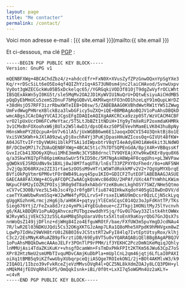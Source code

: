 ```yaml
---
layout: page
title: "Me contacter"
permalink: /contact/
---
```

Voici mon adresse e-mail : [{{ site.email }}](mailto:{{ site.email }})

Et ci-dessous, ma clé [PGP][PGP] :

	-----BEGIN PGP PUBLIC KEY BLOCK-----
	Version: GnuPG v1

	mQENBFXWg+4BCAChdZbz4/z+ahdccEfr+FxN0X+XVusZyfZPzGnwOQxnYpSgYXe3
	Kq/r+rDScSiLt6eO5Eo4qf4QIZhYz1q+AS73UN0sm4jnc2laiCHAvod/SvnwUxpv
	VyOot3gWZECGckWu05B5xDckelqc65//YGRGqkiVOD3f81OjT9dgZwVyfrOCLWht
	IBSQExAkWn5yI0KG5t/sle5MqMv2OA2JD1KyWVIU1NuQrU+DQtwEsiyuAiCHdMB5
	pQqDyEbMmUCu5zemS2DnuF7bMgGQBvVL4KMXwqntFO3nOD1hzeLqY91mQupLWrDZ
	+38dHsjO57RFF3izrRbwXWTeIEB+D8sw/5/ZABEBAAG0KVBhdWwtRW1tYW51ZWwg
	UmFvdWwgPHNreXBlckBza3lwbGFicy5uZXQ+iQE+BBMBAgAoBQJV1oPuAhsDBQkD
	wmcABgsJCAcDAgYVCAIJCgsEFgIDAQIeAQIXgAAKCRCxa9zzp05T/WzVCACM4CBF
	vrO2lpUxUcrDH6FCvMeYtac/5T5LtJbBZt1tNDiH+1Yg9yTmXeRiP2oxmdaKHMRk
	3v1CMxBnFOXoohxW6jBUlx2W5l4wD3/dpsOE4xzS0P5EVevhMamELVK043huBpNy
	H6nsWkmPY2EQcpuA+bV7v61lA5/jUxWGBB6wm6E1JaoqxDOCVI54U3QnktBj8o1E
	VxiSVK5KWh+kJXlA09zwLyDj8xchR4Yj3PuKjDpasHHuWZIcosOq+GIVUt48fKW+
	A04JGTtvIFrtDyVWUHi1blkPTSAi1dIWpxbtrV8qYI4eAdyEHO1AWe6kit3LNdWO
	BF/DCDeQM7i7cZUAuQENBFXWg+4BCAC5tic7h7DTSQPEnGdA/BpjX4R+VBBqssKf
	GvxIzCb413DO6yXQhui1MhE3mmNc3CYSB8drnclTV9OYEAjXYw9kwEKEr8yqu0X6
	q/a3SkwYKQ7pFh86pimKmaSwUr5fkID50c/5M7NgAsH8Wp4F0cqqUhs+pL3WVPaw
	gQWDkVEJ5RDUdNv9x1BXLj8wJ8M7faqUT8/lnEsT33PZPXY0zFhedr/8o+oNF5NH
	Jv2jQp3D68RXze2ZI31rtaeSzOOSsM9vHTrLW5WTdRokkMFv2V2+7QgVpMYXbrqE
	BVfiOkPgVtmr6PM6vtFOr8WB49Layq45pu1KIO+GDICF2TutEOFlABEBAAGJASUE
	GAECAA8FAlXWg+4CGyAFCQPCZwAACgkQsWvc86dOU/2HPAf/UXc4AfYnWhhLKWim
	NKpuCF6M2yIOZRZPOIsj3R0g9dT8a9xhAbdrYzeKBumcLkghOSY7SWZ/NHe5Qtmo
	xCV7vC3O0B/Vez5L54bJsc4YpJr0fgBFlfiu874QIHkwXqdoY405gGI8wDnDVV/d
	caeTYXaWUbwRvmSSq+WJ2wMW4fyPDLLrvS+FrsxeILW6U9mDcsr0QzLCjN5ckLyq
	gUggKGzhnHLrmcjzHg6jb/aH0K4+pqtyyjYlECmSCqsC014Qz3oJpFdKntTP/TKs
	Sieg676YtjZ/FeZxa8dJrzz4ymPki4YgEGubeue+cZJTkpj1HONitMyJ5lYvcnvh
	g6/KALkBDQRV1oPuAQgAhvcezPUTbgzewddhYSjq/fGv0U7Gwy33Zlstk4htOWWx
	WJRvyWSijVEkC523z5SL4aHM8q5hpUaraV0stx5XltoEnX9aKoyrQbG7GnJQsX7s
	nnWoQsZ149jjDFlnz+djWHg84Izo4EfguWROtF/bae/FXfUW3m5puYmgDJcdNAu4
	7R/lwR2El03NDKUJQdi5Cs32OKgXKTGJzAmp7LRa1Q8oMhe5XPpdK9hMHVgxm8wZ
	LgwPp7IdHv29WVH8trU0iZ6B0I6vJCStstRT2wFyI84lq7IvtEptUtsyRox/klhj
	C3c2/2EsMNyK4RuAZB9pfkrztiDB/69Ey8VT5u0vYQARAQABiQElBBgBAgAPBQJV
	1oPuAhsMBQkDwmcAAAoJELFr3POnTlP9rPMH/if3YEKHC2PczDmN1KeMqiqJQhly
	lnMMUjAsi4TdaZKiKuKr+vhsgfDcamWn+FsTmDxPHkFPIt2KTKm56JWu63CpZ7oS
	XPr82HtzNeU2smUMbTIvquMDvCAmjKuDbPla+mUplCnL2qm46jqtj6LfLaI0PAXI
	oiXq1tBMB5q9iKZfwwUbyXUbqrpceQjiASQge7ROIekON1/2j+BOt4AKMlvW3/k9
	2IQAO1/1Ibzo39vFvkRceZjeVzMMvsOVqR4l+QCZ5NL8kXdmZOAJy8LCQ3PDH+yl
	nMQkM4jfEOVqRR4lkP5/OmQqkIsnk+iBi/0f0t+LxXI7q5oWGMn4Uz2aKLY=
	=c4vR
	-----END PGP PUBLIC KEY BLOCK-----

[PGP]: https://fr.wikipedia.org/wiki/Pretty_Good_Privacy
